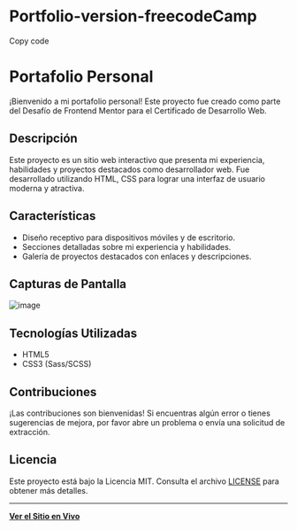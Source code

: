 # Portfolio-version-freecodeCamp


Copy code
# Portafolio Personal

¡Bienvenido a mi portafolio personal! Este proyecto fue creado como parte del Desafío de Frontend Mentor para el Certificado de Desarrollo Web.

## Descripción

Este proyecto es un sitio web interactivo que presenta mi experiencia, habilidades y proyectos destacados como desarrollador web. Fue desarrollado utilizando HTML, CSS para lograr una interfaz de usuario moderna y atractiva.

## Características

- Diseño receptivo para dispositivos móviles y de escritorio.
- Secciones detalladas sobre mi experiencia y habilidades.
- Galería de proyectos destacados con enlaces y descripciones.

## Capturas de Pantalla

![image](https://github.com/JohanBoDev/Portfolio-version-freecode/assets/127339175/11612815-7c33-4f46-ab6f-6260053ace3a)


## Tecnologías Utilizadas

- HTML5
- CSS3 (Sass/SCSS)


## Contribuciones

¡Las contribuciones son bienvenidas! Si encuentras algún error o tienes sugerencias de mejora, por favor abre un problema o envía una solicitud de extracción.

## Licencia

Este proyecto está bajo la Licencia MIT. Consulta el archivo [LICENSE](/LICENSE) para obtener más detalles.

---

**[Ver el Sitio en Vivo](https://portfolio-version-freecode.vercel.app/)**
